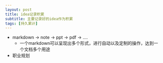 ```yaml
---
layout: post
title: idea记录积累
subtitle: 主要记录好的idea作为积累
tags: [持久累计]
---
```


- markdown -> note -> ppt -> pdf -> ....
  - 一个markdown可以呈现出多个形式，进行自动以及定制的操作，达到一个文档多个用途
- 职业规划